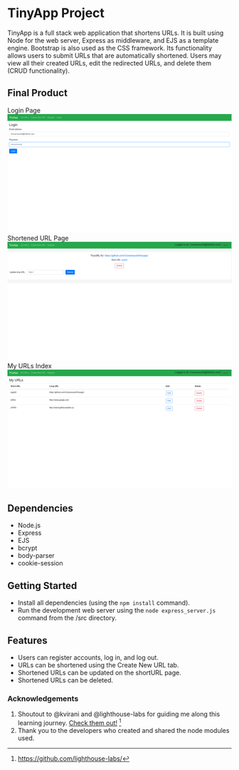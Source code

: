 # TinyApp Project

TinyApp is a full stack web application that shortens URLs. It is built using Node for the web server, Express as middleware, and EJS as a template engine. Bootstrap is also used as the CSS framework. Its functionality allows users to
submit URLs that are automatically shortened. Users may view all their created URLs, edit the redirected URLs, and delete them (CRUD functionality).

## Final Product

Login Page ![Login Page](https://github.com/ConsensusAI/tinyapp/blob/master/docs/tinyapp-login.png)
Shortened URL Page ![Shortened URL Page](https://github.com/ConsensusAI/tinyapp/blob/master/docs/tinyapp-url-show.png)
My URLs Index ![My URLs Index](https://github.com/ConsensusAI/tinyapp/blob/master/docs/tinyapp-urls-index.png)

## Dependencies

- Node.js
- Express
- EJS
- bcrypt
- body-parser
- cookie-session

## Getting Started

- Install all dependencies (using the `npm install` command).
- Run the development web server using the `node express_server.js` command from the /src directory.

## Features

- Users can register accounts, log in, and log out.
- URLs can be shortened using the Create New URL tab.
- Shortened URLs can be updated on the shortURL page.
- Shortened URLs can be deleted.

### Acknowledgements

1. Shoutout to @kvirani and @lighthouse-labs for guiding me along this learning journey. [Check them out!](https://www.lighthouselabs.ca/) [^1]
2. Thank you to the developers who created and shared the node modules used.

[^1]: https://github.com/lighthouse-labs/
